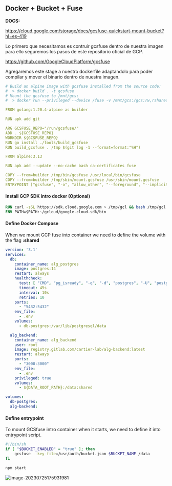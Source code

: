 ## Docker + Bucket + Fuse



**DOCS:**

https://cloud.google.com/storage/docs/gcsfuse-quickstart-mount-bucket?hl=es-419

Lo primero que necesitamos es contruir gcsfuse dentro de nuestra imagen para ello seguremos los pasos de este repositorio oficial de GCP.

https://github.com/GoogleCloudPlatform/gcsfuse

Agregaremos este stage a nuestro dockerfile adaptandolo para poder compilar y mover el binario dentro de nuestra imagen.

```yaml
# Build an alpine image with gcsfuse installed from the source code:
#  > docker build . -t gcsfuse
# Mount the gcsfuse to /mnt/gcs:
#  > docker run --privileged --device /fuse -v /mnt/gcs:/gcs:rw,rshared gcsfuse

FROM golang:1.20.4-alpine as builder

RUN apk add git

ARG GCSFUSE_REPO="/run/gcsfuse/"
ADD . ${GCSFUSE_REPO}
WORKDIR ${GCSFUSE_REPO}
RUN go install ./tools/build_gcsfuse
RUN build_gcsfuse . /tmp $(git log -1 --format=format:"%H")

FROM alpine:3.13

RUN apk add --update --no-cache bash ca-certificates fuse

COPY --from=builder /tmp/bin/gcsfuse /usr/local/bin/gcsfuse
COPY --from=builder /tmp/sbin/mount.gcsfuse /usr/sbin/mount.gcsfuse
ENTRYPOINT ["gcsfuse", "-o", "allow_other", "--foreground", "--implicit-dirs", "/gcs"]
```

#### Install GCP SDK intro docker (Optional)

```dockerfile
RUN curl -sSL https://sdk.cloud.google.com > /tmp/gcl && bash /tmp/gcl --install-dir=~/gcloud --disable-prompts
ENV PATH=$PATH:~/gcloud/google-cloud-sdk/bin
```

#### Define Docker Compose

When we mount GCP fuse into container we need to define the volume with the flag **:shared**

```yaml
version: '3.1'
services:
  db:
    container_name: alg_postgres
    image: postgres:14
    restart: always
    healthcheck:
      test: [ "CMD", "pg_isready", "-q", "-d", "postgres", "-U", "postgres" ]
      timeout: 45s
      interval: 10s
      retries: 10
    ports:
      - "5432:5432"
    env_file:
      - .env
    volumes:
      - db-postgres:/var/lib/postgresql/data

  alg_backend:
    container_name: alg_backend
    user: root
    image: registry.gitlab.com/cartier-lab/alg-backend:latest
    restart: always
    ports:
      - "3000:3000"
    env_file:
      - .env
    privileged: true
    volumes:
      - ${DATA_ROOT_PATH}:/data:shared 

volumes:
  db-postgres:
  alg-backend:
```

#### Define entrypoint

To mount GCSfuse intro container when it starts, we need to define it into entrypoint script.

```bash
#!/bin/sh
if [ "$BUCKET_ENABLED" = "true" ]; then
    gcsfuse --key-file=/usr/auth/bucket.json $BUCKET_NAME /data
fi

npm start
```

![image-20230725175931981](C:\Users\rafab\OneDrive\Documentos\GitHub\KB\GCP\image-20230725175931981.png)
